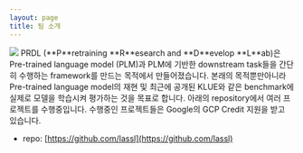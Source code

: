 ```yaml
---
layout: page
title: 팀 소개
---
```

<img src="https://user-images.githubusercontent.com/19511788/120923327-ec1e3300-c708-11eb-81a3-34768dc352e9.png">
PRDL (**P**retraining **R**esearch and **D**evelop **L**ab)은 Pre-trained language model (PLM)과 PLM에 기반한 downstream task들을 간단히 수행하는 framework를 만드는 목적에서 만들어졌습니다. 본래의 목적뿐만아니라 Pre-trained language model의 재현 및 최근에 공개된 KLUE와 같은 benchmark에 실제로 모델을 학습시켜 평가하는 것을 목표로 합니다. 아래의 repository에서 여러 프로젝트를 수행중입니다. 수행중인 프로젝트들은 Google의 GCP Credit 지원을 받고 있습니다.

- repo: [https://github.com/lassl](https://github.com/lassl)
